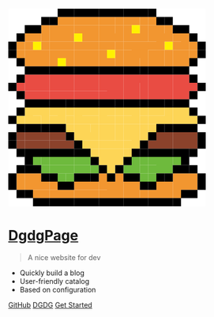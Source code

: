 <!-- logo标识，media为我们在docs中创建的素材文件夹 -->
![logo](image/hb.svg)

<!-- 以下封面描述 -->

# [DgdgPage](aptv20231225.m3u)

> A nice website for dev

- Quickly build a blog
- User-friendly catalog
- Based on configuration

<!-- 以下为链接，空格分隔 -->
[GitHub](tv/mylive.txt) [DGDG](https://dgdg996.top)  [Get Started](tv/mylist.m3u)

<!-- 这个是封面背景图，不配置的话，是随机的颜色 -->
<!-- ![](image/1.png) -->

<!-- 固定封面背景色，不配置的话，背景是随机的颜色，背景色和背景图只能同时配置一个 -->
<!-- ![color](#f0f0f0) -->